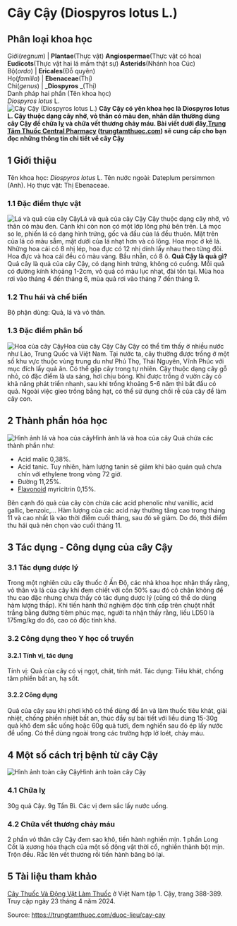 # Cây Cậy (Diospyros lotus L.)

Phân loại khoa học  
---  
Giới(_regnum_) |  **Plantae**(Thực vật) **Angiospermae**(Thực vật có hoa) **Eudicots**(Thực vật hai lá mầm thật sự) **Asterids**(Nhánh hoa Cúc)  
Bộ(_ordo_) | **Ericales**(Đỗ quyên)  
Họ(_familia_) | **Ebenaceae**(Thị)  
Chi(_genus_) | _**Diospyros** _(Thị)  
Danh pháp hai phần (Tên khoa học)  
_Diospyros lotus_ L.  
![Cây Cậy \(Diospyros lotus L.\)](https://trungtamthuoc.com/images/others/cay-cay-8172.jpg)
**Cây Cậy có yên khoa học là Diospyros lotus L. Cậy thuộc dạng cây nhỡ, vỏ thân có màu đen, nhân dân thường dùng cây Cậy để chữa lỵ và chữa vết thương chảy máu. Bài viết dưới đây,[Trung Tâm Thuốc Central Pharmacy](https://trungtamthuoc.com/ "Trung Tâm Thuốc Central Pharmacy") ([trungtamthuoc.com](https://trungtamthuoc.com/ "trungtamthuoc.com")) sẽ cung cấp cho bạn đọc những thông tin chi tiết về cây Cậy**
##  1 Giới thiệu
Tên khoa học: _Diospyros lotus_ L.
Tên nước ngoài: Dateplum persimmon (Anh).
Họ thực vật: Thị Ebenaceae.
### 1.1 Đặc điểm thực vật
![Lá và quả của cây Cậy](https://trungtamthuoc.com/images/item/cay-cay-0.jpg)Lá và quả của cây Cậy
Cậy thuộc dạng cây nhỡ, vỏ thân có màu đen. Cành khi còn non có một lớp lông phủ bên trên.
Lá mọc so le, phiến lá có dạng hình trứng, gốc và đầu của lá đều thuôn. Mặt trên của lá có màu sẫm, mặt dưới của lá nhạt hơn và có lông.
Hoa mọc ở kẽ lá. Những hoa cái có 8 nhị lép, hoa đực có 12 nhị dính lấy nhau theo từng đôi. Hoa đực và hoa cái đều có màu vàng.
Bầu nhẵn, có 8 ô.
**Quả Cậy là quả gì?** Quả cây là quả của cây Cậy, có dạng hình trứng, không có cuống. Mỗi quả có đường kính khoảng 1-2cm, vỏ quả có màu lục nhạt, đài tồn tại.
Mùa hoa rơi vào tháng 4 đến tháng 6, mùa quả rơi vào tháng 7 đến tháng 9.
### 1.2 Thu hái và chế biến
Bộ phận dùng: Quả, lá và vỏ thân.
### 1.3 Đặc điểm phân bố
![Hoa của cây Cậy](https://trungtamthuoc.com/images/item/cay-cay-1.jpg)Hoa của cây Cậy
Cây Cậy có thể tìm thấy ở nhiều nước như Lào, Trung Quốc và Việt Nam.
Tại nước ta, cây thường được trồng ở một số khu vực thuộc vùng trung du như Phú Thọ, Thái Nguyên, Vĩnh Phúc với mục đích lấy quả ăn.
Có thể gặp cây trong tự nhiên. Cậy thuộc dạng cây gỗ nhỏ, có đặc điểm là ưa sáng, hơi chịu bóng. Khi được trồng ở vườn cây có khả năng phát triển nhanh, sau khi trồng khoảng 5-6 năm thì bắt đầu có quả.
Ngoài việc gieo trồng bằng hạt, có thể sử dụng chồi rễ của cây để làm cây con.
##  2 Thành phần hóa học
![Hình ảnh lá và hoa của cây](https://trungtamthuoc.com/images/item/cay-cay-2.jpg)Hình ảnh lá và hoa của cây
Quả chứa các thành phần như:
  * Acid malic 0,38%.
  * Acid tanic. Tuy nhiên, hàm lượng tanin sẽ giảm khi bảo quản quả chưa chín với ethylene trong vòng 72 giờ.
  * Đường 11,25%.
  * [Flavonoid](https://trungtamthuoc.com/hoat-chat/flavonoid "Flavonoid") myricitrin 0,15%.


Bên cạnh đó quả của cây còn chứa các acid phenolic như vanillic, acid gallic, benzoic,... Hàm lượng của các acid này thường tăng cao trong tháng 11 và cao nhất là vào thời điểm cuối tháng, sau đó sẽ giảm. Do đó, thời điểm thu hái quả nên chọn vào cuối tháng 11.
##  3 Tác dụng - Công dụng của cây Cậy
### 3.1 Tác dụng dược lý
Trong một nghiên cứu cây thuốc ở Ấn Độ, các nhà khoa học nhận thấy rằng, vỏ thân và lá của cây khi đem chiết với cồn 50% sau đó cô chân không để thu cao đặc nhưng chưa thấy có tác dụng dược lý (cũng có thể do dùng hàm lượng thấp).
Khi tiến hành thử nghiệm độc tính cấp trên chuột nhắt trắng bằng đường tiêm phúc mạc, người ta nhận thấy rằng, liều LD50 là 175mg/kg do đó, cao có độc tính khá.
### 3.2 Công dụng theo Y học cổ truyền
#### 3.2.1 Tính vị, tác dụng
Tính vị: Quả của cây có vị ngọt, chát, tính mát.
Tác dụng: Tiêu khát, chống tâm phiền bất an, hạ sốt.
#### 3.2.2 Công dụng
Quả của cây sau khi phơi khô có thể dùng để ăn và làm thuốc tiêu khát, giải nhiệt, chống phiền nhiệt bất an, thúc đẩy sự bài tiết với liều dùng 15-30g quả khô đem sắc uống hoặc 60g quả tươi, đem nghiền sau đó ép lấy nước để uống.
Có thể dùng ngoài trong các trường hợp lở loét, chảy máu.
##  4 Một số cách trị bệnh từ cây Cậy
![Hình ảnh toàn cây Cậy](https://trungtamthuoc.com/images/item/cay-cay-3.jpg)Hình ảnh toàn cây Cậy
### 4.1 Chữa lỵ
30g quả Cậy.
9g Tần Bì.
Các vị đem sắc lấy nước uống.
### 4.2 Chữa vết thương chảy máu
2 phần vỏ thân cây Cậy đem sao khô, tiến hành nghiền mịn.
1 phần Long Cốt là xương hóa thạch của một số động vật thời cổ, nghiền thành bột mịn.
Trộn đều.
Rắc lên vết thương rồi tiến hành băng bó lại.
##  5 Tài liệu tham khảo
[Cây Thuốc Và Động Vật Làm Thuốc](https://trungtamthuoc.com/bai-viet/doc-online-va-tai-mien-phi-pdf-sach-cay-thuoc-va-dong-vat-lam-thuoc-o-viet-nam "Cây Thuốc Và Động Vật Làm Thuốc") ở Việt Nam tập 1. Cậy, trang 388-389. Truy cập ngày 23 tháng 4 năm 2024.


Source: https://trungtamthuoc.com/duoc-lieu/cay-cay